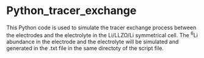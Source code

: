 # Python_tracer_exchange
This Python code is used to simulate the tracer exchange process between the electrodes and the electrolyte in the Li/LLZO/Li symmetrical cell.
The <sup>6</sup>Li abundance in the electrode and the electrolyte will be simulated and generated in the .txt file in the same directoty of the script file.
